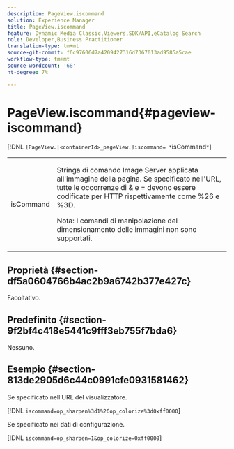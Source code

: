 ```yaml
---
description: PageView.iscommand
solution: Experience Manager
title: PageView.iscommand
feature: Dynamic Media Classic,Viewers,SDK/API,eCatalog Search
role: Developer,Business Practitioner
translation-type: tm+mt
source-git-commit: f6c97606d7a4209427316d7367013ad9585a5cae
workflow-type: tm+mt
source-wordcount: '68'
ht-degree: 7%

---
```



# PageView.iscommand{#pageview-iscommand}

[!DNL `[PageView.|<containerId>_pageView.]iscommand= *`isCommand`*`]

<table id="table_9E7BB12BF371419F88DD4D24EF04632C"> 
 <tbody> 
  <tr> 
   <td colname="col1"> <p> <span class="codeph"><span class="varname"> isCommand</span></span> </p> </td> 
   <td colname="col2"> <p> Stringa di comando Image Server applicata all'immagine della pagina. Se specificato nell'URL, tutte le occorrenze di <span class="codeph"> &amp;</span> e <span class="codeph"> =</span> devono essere codificate per HTTP rispettivamente come <span class="codeph"> %26</span> e <span class="codeph"> %3D</span>. </p> <p> <p>Nota:  I comandi di manipolazione del dimensionamento delle immagini non sono supportati. </p> </p> </td> 
  </tr> 
 </tbody> 
</table>

## Proprietà {#section-df5a0604766b4ac2b9a6742b377e427c}

Facoltativo.

## Predefinito {#section-9f2bf4c418e5441c9fff3eb755f7bda6}

Nessuno.

## Esempio {#section-813de2905d6c44c0991cfe0931581462}

Se specificato nell’URL del visualizzatore.

[!DNL `iscommand=op_sharpen%3d1%26op_colorize%3d0xff0000`]

Se specificato nei dati di configurazione.

[!DNL `iscommand=op_sharpen=1&op_colorize=0xff0000`]
